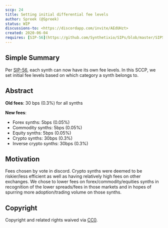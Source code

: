 ```yaml
---
sccp: 24
title: Setting initial differential fee levels
author: Spreek (@Spreek)
status: WIP
discussions-to: <https://discordapp.com/invite/AEdUHzt>
created: 2020-06-04
requires: [SIP-56](https://github.com/Synthetixio/SIPs/blob/master/SIPS/sip-56.md)
---
```


## Simple Summary

Per [SIP-56](https://github.com/Synthetixio/SIPs/blob/master/SIPS/sip-56.md), each synth can now have its own fee levels. In this SCCP, we set initial fee levels based on which category a synth belongs to.

## Abstract
**Old fees**: 
30 bps (0.3%) for all synths

**New fees**: 

* Forex synths: 5bps (0.05%)
* Commodity synths: 5bps (0.05%)
* Equity synths: 5bps (0.05%)
* Crypto synths: 30bps (0.3%)
* Inverse crypto synths: 30bps (0.3%)

## Motivation
Fees chosen by vote in discord. Crypto synths were deemed to be riskier/less efficient as well as having relatively high fees on other exchanges. We chose to lower fees on forex/commodity/equities synths in recognition of the lower spreads/fees in those markets and in hopes of spurring more adoption/trading volume on those synths.

## Copyright
Copyright and related rights waived via [CC0](https://creativecommons.org/publicdomain/zero/1.0/).
